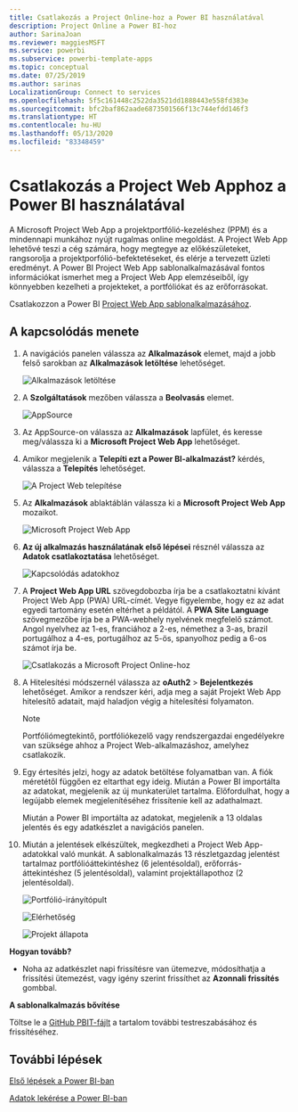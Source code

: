 ```yaml
---
title: Csatlakozás a Project Online-hoz a Power BI használatával
description: Project Online a Power BI-hoz
author: SarinaJoan
ms.reviewer: maggiesMSFT
ms.service: powerbi
ms.subservice: powerbi-template-apps
ms.topic: conceptual
ms.date: 07/25/2019
ms.author: sarinas
LocalizationGroup: Connect to services
ms.openlocfilehash: 5f5c161448c2522da3521dd1888443e558fd383e
ms.sourcegitcommit: bfc2baf862aade6873501566f13c744efdd146f3
ms.translationtype: HT
ms.contentlocale: hu-HU
ms.lasthandoff: 05/13/2020
ms.locfileid: "83348459"
---
```

# <a name="connect-to-project-web-app-with-power-bi"></a>Csatlakozás a Project Web Apphoz a Power BI használatával
A Microsoft Project Web App a projektportfólió-kezeléshez (PPM) és a mindennapi munkához nyújt rugalmas online megoldást. A Project Web App lehetővé teszi a cég számára, hogy megtegye az előkészületeket, rangsorolja a projektporfólió-befektetéseket, és elérje a tervezett üzleti eredményt. A Power BI Project Web App sablonalkalmazásával fontos információkat ismerhet meg a Project Web App elemzéseiből, így könnyebben kezelheti a projekteket, a portfóliókat és az erőforrásokat.

Csatlakozzon a Power BI [Project Web App sablonalkalmazásához](https://appsource.microsoft.com/product/power-bi/pbi_msprojectonline.pbi-microsoftprojectwebapp).

## <a name="how-to-connect"></a>A kapcsolódás menete

1. A navigációs panelen válassza az **Alkalmazások** elemet, majd a jobb felső sarokban az **Alkalmazások letöltése** lehetőséget.

    ![Alkalmazások letöltése](media/service-connect-to-project-online/GetApps.png)

2. A **Szolgáltatások** mezőben válassza a **Beolvasás** elemet.
   
   ![AppSource](media/service-connect-to-project-online/AppSource.png)
3. Az AppSource-on válassza az **Alkalmazások** lapfület, és keresse meg/válassza ki a **Microsoft Project Web App** lehetőséget.
   
4. Amikor megjelenik a **Telepíti ezt a Power BI-alkalmazást?** kérdés, válassza a **Telepítés** lehetőséget. 

   ![A Project Web telepítése](media/service-connect-to-project-online/ProjectTile.png)
5. Az **Alkalmazások** ablaktáblán válassza ki a **Microsoft Project Web App** mozaikot. 
   
   ![Microsoft Project Web App](media/service-connect-to-project-online/getstarted.png)
6. **Az új alkalmazás használatának első lépései** résznél válassza az **Adatok csatlakoztatása** lehetőséget.
   
   ![Kapcsolódás adatokhoz](media/service-connect-to-project-online/mproject.png)
7. A **Project Web App URL** szövegdobozba írja be a csatlakoztatni kívánt Project Web App (PWA) URL-címét.  Vegye figyelembe, hogy ez az adat egyedi tartomány esetén eltérhet a példától. A **PWA Site Language** szövegmezőbe írja be a PWA-webhely nyelvének megfelelő számot. Angol nyelvhez az 1-es, franciához a 2-es, némethez a 3-as, brazil portugálhoz a 4-es, portugálhoz az 5-ös, spanyolhoz pedig a 6-os számot írja be. 
   
   ![Csatlakozás a Microsoft Project Online-hoz](media/service-connect-to-project-online/params.png)
8. A Hitelesítési módszernél válassza az **oAuth2** \> **Bejelentkezés** lehetőséget. Amikor a rendszer kéri, adja meg a saját Projekt Web App hitelesítő adatait, majd haladjon végig a hitelesítési folyamaton.

    > [!NOTE]
    > Portfóliómegtekintő, portfóliókezelő vagy rendszergazdai engedélyekre van szüksége ahhoz a Project Web-alkalmazáshoz, amelyhez csatlakozik.

9. Egy értesítés jelzi, hogy az adatok betöltése folyamatban van. A fiók méretétől függően ez eltarthat egy ideig. Miután a Power BI importálta az adatokat, megjelenik az új munkaterület tartalma. Előfordulhat, hogy a legújabb elemek megjelenítéséhez frissítenie kell az adathalmazt. 

    Miután a Power BI importálta az adatokat, megjelenik a 13 oldalas jelentés és egy adatkészlet a navigációs panelen. 

10. Miután a jelentések elkészültek, megkezdheti a Project Web App-adatokkal való munkát. A sablonalkalmazás 13 részletgazdag jelentést tartalmaz portfólióáttekintéshez (6 jelentésoldal), erőforrás-áttekintéshez (5 jelentésoldal), valamint projektállapothoz (2 jelentésoldal). 

    ![Portfólió-irányítópult](media/service-connect-to-project-online/report1.png)
   
    ![Elérhetőség](media/service-connect-to-project-online/report3.png)
   
    ![Projekt állapota](media/service-connect-to-project-online/report2.png)

**Hogyan tovább?**

* Noha az adatkészlet napi frissítésre van ütemezve, módosíthatja a frissítési ütemezést, vagy igény szerint frissíthet az **Azonnali frissítés** gombbal.

**A sablonalkalmazás bővítése**

Töltse le a [GitHub PBIT-fájlt](https://github.com/OfficeDev/Project-Power-BI-Content-Packs) a tartalom további testreszabásához és frissítéséhez.

## <a name="next-steps"></a>További lépések
[Első lépések a Power BI-ban](../fundamentals/service-get-started.md)

[Adatok lekérése a Power BI-ban](service-get-data.md)
